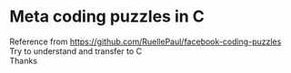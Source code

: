 # Meta coding puzzles in C

Reference from https://github.com/RuellePaul/facebook-coding-puzzles   
Try to understand and transfer to C   
Thanks
